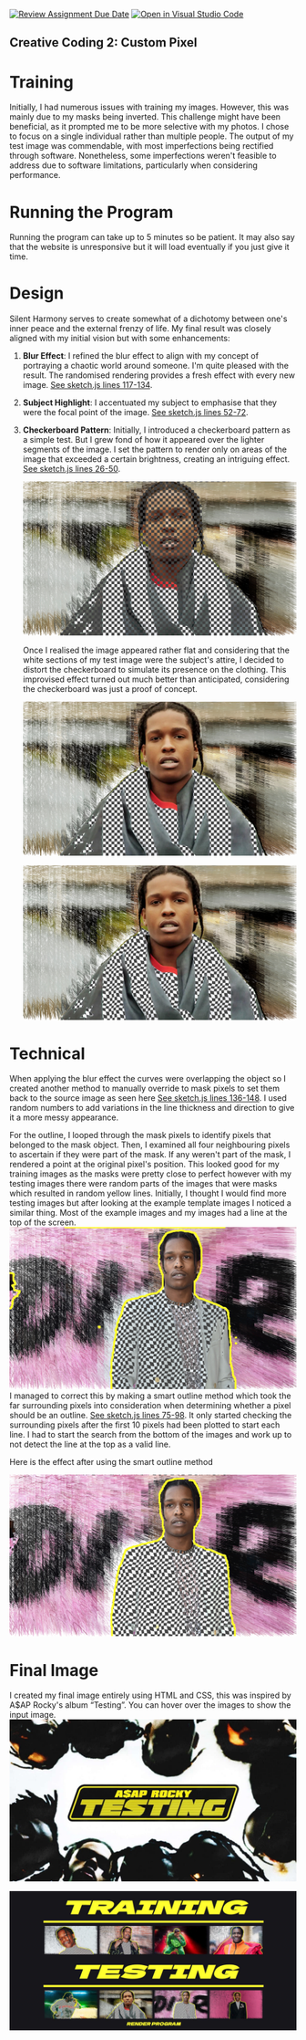 [![Review Assignment Due Date](https://classroom.github.com/assets/deadline-readme-button-24ddc0f5d75046c5622901739e7c5dd533143b0c8e959d652212380cedb1ea36.svg)](https://classroom.github.com/a/fhdOjw6q)
[![Open in Visual Studio Code](https://classroom.github.com/assets/open-in-vscode-718a45dd9cf7e7f842a935f5ebbe5719a5e09af4491e668f4dbf3b35d5cca122.svg)](https://classroom.github.com/online_ide?assignment_repo_id=12013312&assignment_repo_type=AssignmentRepo)

## Creative Coding 2: Custom Pixel

# Training 

Initially, I had numerous issues with training my images. However, this was mainly due to my masks being inverted. This challenge might have been beneficial, as it prompted me to be more selective with my photos. I chose to focus on a single individual rather than multiple people. The output of my test image was commendable, with most imperfections being rectified through software. Nonetheless, some imperfections weren't feasible to address due to software limitations, particularly when considering performance.

# Running the Program

Running the program can take up to 5 minutes so be patient. It may also say that the website is unresponsive but it will load eventually if you just give it time.

# Design

Silent Harmony serves to create somewhat of a dichotomy between one's inner peace and the external frenzy of life. My final result was closely aligned with my initial vision but with some enhancements:

1. **Blur Effect**: I refined the blur effect to align with my concept of portraying a chaotic world around someone. I'm quite pleased with the result. The randomised rendering provides a fresh effect with every new image. [See sketch.js lines 117-134](https://github.com/23-2-DSDN242/mddn-242-data-mapping-Jeve-Sobs/blob/main/sketch.js#L117-L134).
2. **Subject Highlight**: I accentuated my subject to emphasise that they were the focal point of the image. [See sketch.js lines 52-72](https://github.com/23-2-DSDN242/mddn-242-data-mapping-Jeve-Sobs/blob/main/sketch.js#L52-L72).
3. **Checkerboard Pattern**: Initially, I introduced a checkerboard pattern as a simple test. But I grew fond of how it appeared over the lighter segments of the image. I set the pattern to render only on areas of the image that exceeded a certain brightness, creating an intriguing effect. [See sketch.js lines 26-50](https://github.com/23-2-DSDN242/mddn-242-data-mapping-Jeve-Sobs/blob/main/sketch.js#L26-L50).
   
   ![Image 1](images/displayImage1.png)

   Once I realised the image appeared rather flat and considering that the white sections of my test image were the subject's attire, I decided to distort the checkerboard to simulate its presence on the clothing. This improvised effect turned out much better than anticipated, considering the checkerboard was just a proof of concept.

   ![Image 2](images/displayImage2.png)

   ![Image 3](images/displayImage3.png)

# Technical 

When applying the blur effect the curves were overlapping the object so I created another method to manually override to mask pixels to set them back to the source image as seen here [See sketch.js lines 136-148](https://github.com/23-2-DSDN242/mddn-242-data-mapping-Jeve-Sobs/blob/main/sketch.js#L136-L148). I used random numbers to add variations in the line thickness and direction to give it a more messy appearance. 

For the outline, I looped through the mask pixels to identify pixels that belonged to the mask object. Then, I examined all four neighbouring pixels to ascertain if they were part of the mask. If any weren't part of the mask, I rendered a point at the original pixel's position. This looked good for my training images as the masks were pretty close to perfect however with my testing images there were random parts of the images that were masks which resulted in random yellow lines. Initially, I thought I would find more testing images but after looking at the example template images I noticed a similar thing. Most of the example images and my images had a line at the top of the screen. 
 ![Image 4](images/exampleBadMask.png)
I managed to correct this by making a smart outline method which took the far surrounding pixels into consideration when determining whether a pixel should be an outline. [See sketch.js lines 75-98](https://github.com/23-2-DSDN242/mddn-242-data-mapping-Jeve-Sobs/blob/main/sketch.js#L75-L98). It only started checking the surrounding pixels after the first 10 pixels had been plotted to start each line. I had to start the search from the bottom of the images and work up to not detect the line at the top as a valid line. 

Here is the effect after using the smart outline method 

 ![Image 5](output_6.png)

# Final Image 

I created my final image entirely using HTML and CSS, this was inspired by A$AP Rocky's album “Testing”. You can hover over the images to show the input image.
![Testing](images/testing.jpg)

![Final Image](previewHD.jpg)
